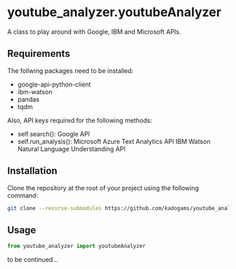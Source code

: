 # youtube_analyzer.youtubeAnalyzer

A class to play around with Google, IBM and Microsoft APIs.

## Requirements

The follwing packages need to be installed:
 - google-api-python-client
 - ibm-watson
 - pandas
 - tqdm

Also, API keys required for the following methods:
 - self.search(): Google API
 - self.run_analysis(): Microsoft Azure Text Analytics API
                        IBM Watson Natural Language Understanding API

## Installation

Clone the repository at the root of your project using the following command:

```bash
git clone --recurse-submodules https://github.com/kadogams/youtube_analyzer.git
```

## Usage

```python
from youtube_analyzer import youtubeAnalyzer
```

to be continued...
